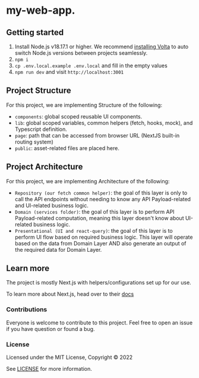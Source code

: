 # my-web-app.

## Getting started

1. Install Node.js v18.17.1 or higher. We recommend [installing Volta](https://docs.volta.sh/guide/getting-started)
   to auto switch Node.js versions between projects seamlessly.
2. `npm i`
3. `cp .env.local.example .env.local` and fill in the empty values
4. `npm run dev` and visit `http://localhost:3001`

## Project Structure 
For this project, we are implementing Structure of the following:
-  `components`: global scoped reusable UI components.
-  `lib`: global scoped variables, common helpers (fetch, hooks, mock), and Typescript definition.
-  `page`: path that can be accessed from browser URL (NextJS built-in routing system)
-  `public`: asset-related files are placed here.

## Project Architecture 
For this project, we are implementing Architecture of the following:
-  `Repository (our fetch common helper)`: the goal of this layer is only to call the API endpoints without needing to know any API Payload-related and UI-related business logic.
-  `Domain (services folder)`: the goal of this layer is to perform API Payload-related computation, meaning this layer doesn't know about UI-related business logic.
-  `Presentational (UI and react-query)`: the goal of this layer is to perform UI flow based on required business logic. This layer will operate based on the data from Domain Layer AND also generate an output of the required data for Domain Layer.

## Learn more

The project is mostly Next.js with helpers/configurations set up for our use.

To learn more about Next.js, head over to their [docs](https://nextjs.org/docs/getting-started)

### Contributions

Everyone is welcome to contribute to this project. Feel free to open an issue if you have question or found a bug.

### License

Licensed under the MIT License, Copyright © 2022

See [LICENSE](LICENSE) for more information.
